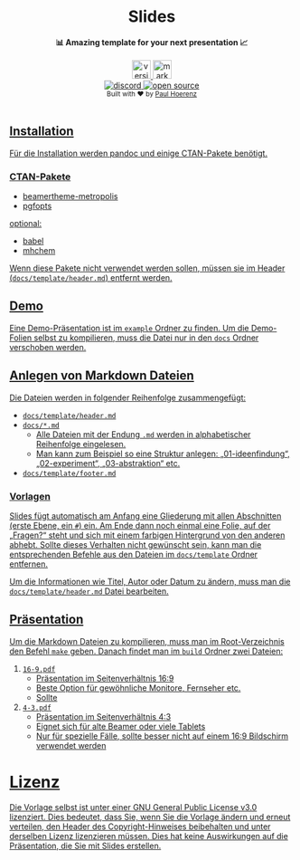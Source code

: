<div align="center">
  <h1>Slides</h1>
</div>
<div align="center">
    <strong>📊 Amazing template for your next presentation 📈</strong>
</div>

<br/>

<div align="center">
    <a href="#">
        <img alt="version" style="height: 33px" src="https://img.shields.io/static/v1.svg?label=Version&message=2.0.0&color=389ad5&labelColor=31c4f3&style=for-the-badge" />
    </a>
    <a href="#">
        <img alt="markdown" style="height: 33px" src="https://img.shields.io/static/v1.svg?label=Made%20with&message=Markdown&color=ae68cc&labelColor=6e4a7e&style=for-the-badge" />
    </a>
</div>
<div align="center">
    <a href="https://discord.gg/WJtvSkb">
        <img alt="discord" src="https://img.shields.io/discord/306792205966901250.svg?style=for-the-badge&logo=discord&logoColor=fff&labelColor=8fc965&color=419b5a" />
    </a>
    <a href="#">
        <img alt="open source" src="https://img.shields.io/static/v1.svg?label=Open&message=Source&color=46a4b8&labelColor=3ac1d0&style=for-the-badge" />
    </a>
</div>

<div align="center">
  <sub>Built with ❤︎ by <a href="https://paul.hoerenz.com">Paul Hoerenz</sub>
</div>

<br />

## Installation

Für die Installation werden pandoc und einige CTAN-Pakete benötigt.

### CTAN-Pakete

- beamertheme-metropolis
- pgfopts

optional:

- babel
- mhchem

Wenn diese Pakete nicht verwendet werden sollen, müssen sie im Header (`docs/template/header.md`) entfernt werden.

## Demo

Eine Demo-Präsentation ist im `example` Ordner zu finden. Um die Demo-Folien selbst zu kompilieren, muss die Datei nur in den `docs` Ordner verschoben werden.

## Anlegen von Markdown Dateien

Die Dateien werden in folgender Reihenfolge zusammengefügt:

- `docs/template/header.md`
- `docs/*.md`
  - Alle Dateien mit der Endung `.md` werden in alphabetischer Reihenfolge eingelesen.
  - Man kann zum Beispiel so eine Struktur anlegen: „01-ideenfindung“, „02-experiment“, „03-abstraktion“ etc.
- `docs/template/footer.md`

### Vorlagen

Slides fügt automatisch am Anfang eine Gliederung mit allen Abschnitten (erste Ebene, ein `#`) ein. Am Ende dann noch einmal eine Folie, auf der „Fragen?“ steht und sich mit einem farbigen Hintergrund von den anderen abhebt. Sollte dieses Verhalten nicht gewünscht sein, kann man die entsprechenden Befehle aus den Dateien im `docs/template` Ordner entfernen.

Um die Informationen wie Titel, Autor oder Datum zu ändern, muss man die `docs/template/header.md` Datei bearbeiten.

## Präsentation

Um die Markdown Dateien zu kompilieren, muss man im Root-Verzeichnis den Befehl `make` geben. Danach findet man im `build` Ordner zwei Dateien:

1. `16-9.pdf`
   - Präsentation im Seitenverhältnis 16:9
   - Beste Option für gewöhnliche Monitore, Fernseher etc.
   - Sollte
2. `4-3.pdf`
   - Präsentation im Seitenverhältnis 4:3
   - Eignet sich für alte Beamer oder viele Tablets
   - Nur für spezielle Fälle, sollte besser nicht auf einem 16:9 Bildschirm verwendet werden

# Lizenz

Die Vorlage selbst ist unter einer GNU General Public License v3.0 lizenziert. Dies bedeutet, dass Sie, wenn Sie die Vorlage ändern und erneut verteilen, den Header des Copyright-Hinweises beibehalten und unter derselben Lizenz lizenzieren müssen. Dies hat keine Auswirkungen auf die Präsentation, die Sie mit Slides erstellen.

